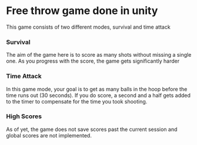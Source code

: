 # Free throw game done in unity
This game consists of two different modes, survival and time attack


### Survival
The aim of the game here is to score as many shots without missing a single one. As you progress with the score, the game gets significantly harder


### Time Attack
In this game mode, your goal is to get as many balls in the hoop before the time runs out (30 seconds). If you do score, a second and a half gets added to the timer to compensate for the time you took shooting.


### High Scores
As of yet, the game does not save scores past the current session and global scores are not implemented.